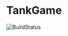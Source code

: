 # TankGame
![BuildStatus](http://46.107.45.139/app/rest/builds/aggregated/strob:(buildType:(project:(id:tankGame)))/statusIcon.svg)